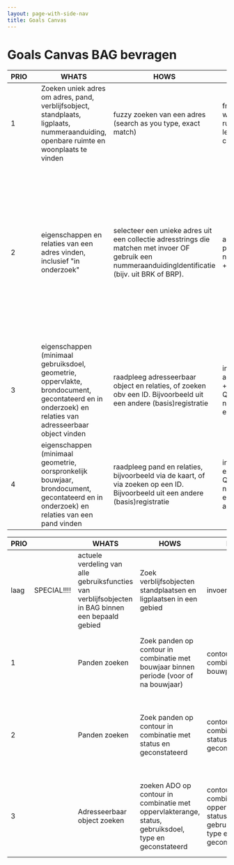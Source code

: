 ```yaml
---
layout: page-with-side-nav
title: Goals Canvas
---
```

# Goals Canvas BAG bevragen

| PRIO | | WHATS | HOWS | INPUT | OUTPUT | GOALS  | STORIES |
|------|-|-------|------|-------|--------|--------|---------|
| 1    | | Zoeken  uniek adres om adres, pand, verblijfsobject, standplaats, ligplaats, nummeraanduiding, openbare ruimte en woonplaats te vinden | fuzzy zoeken van een adres (search as you type, exact match) | free query op postcode, woonplaats, openbare ruimtenaam, huisnummer-letter-toevoeging, contour, coordinaat | verzameling adressen (adresstrings) | collectie adresstrings tonen zodat er 1 door client kan worden geselecteerd | [4](https://github.com/VNG-Realisatie/Haal-Centraal-BAG-bevragen/issues/4){:target="_blank"} |
| 2    | | eigenschappen en relaties van een adres vinden, inclusief "in onderzoek" | selecteer een unieke adres uit een collectie adresstrings die matchen met invoer OF gebruik een nummeraanduidingIdentificatie (bijv. uit BRK of BRP). | adresstring + expand parameter(optioneel) OF nummeraanduidingIdentificatie + expandparameter (optioneel) | adres: verkorte openbare ruimtenaam, huisnr, huisl, huisnr.toevoeging, postcode, woonplaats (+embedded openbare ruimte, nummeraanduiding, woonplaats), geconstateerd, optionele boolean nevenadres en "in onderzoek" + relaties van het adres met de resources adresseerbaarObject en pand. | raadplegen 1. eigenschappen van adres met bijbehorende identificatie/links naar nummeraanduiding, openbare ruimte en woonplaats + 2. identificatie/links van gerelateerd verblijfsobject, standplaats, ligplaats en pand(en), om deze evt. te kunnen raadplegen. | [32](https://github.com/VNG-Realisatie/Haal-Centraal-BAG-bevragen/issues/32){:target="_blank"}, [15](https://github.com/VNG-Realisatie/Haal-Centraal-BAG-bevragen/issues/15){:target="_blank"}, [16](https://github.com/VNG-Realisatie/Haal-Centraal-BAG-bevragen/issues/16){:target="_blank"}, [17](https://github.com/VNG-Realisatie/Haal-Centraal-BAG-bevragen/issues/17){:target="_blank"}, [18](https://github.com/VNG-Realisatie/Haal-Centraal-BAG-bevragen/issues/18){:target="_blank"} |
| 3    | | eigenschappen  (minimaal gebruiksdoel, geometrie, oppervlakte, brondocument, gecontateerd en in onderzoek) en relaties van adresseerbaar object vinden | raadpleeg adresseerbaar object en relaties, of zoeken obv een ID. Bijvoorbeeld uit een andere (basis)registratie | invoeren adresseerbaarObjectIdentificatie + expandparameter (optioneel) Queryparameters: nummeraanduidingIdentificatie en pandIdentificatie | adresseerbaarObject met eigenschappen en relaties met adres (embedded) en Pand (embedded). | eigenschappen en relaties adresseerbaarObject raadplegen | [11](https://github.com/VNG-Realisatie/Haal-Centraal-BAG-bevragen/issues/11){:target="_blank"}, [8](https://github.com/VNG-Realisatie/Haal-Centraal-BAG-bevragen/issues/8){:target="_blank"}, [7](https://github.com/VNG-Realisatie/Haal-Centraal-BAG-bevragen/issues/7){:target="_blank"}, [6](https://github.com/VNG-Realisatie/Haal-Centraal-BAG-bevragen/issues/6){:target="_blank"}, [13](https://github.com/VNG-Realisatie/Haal-Centraal-BAG-bevragen/issues/13){:target="_blank"}, [9](https://github.com/VNG-Realisatie/Haal-Centraal-BAG-bevragen/issues/9){:target="_blank"}, [5](https://github.com/VNG-Realisatie/Haal-Centraal-BAG-bevragen/issues/5){:target="_blank"}, [2](https://github.com/VNG-Realisatie/Haal-Centraal-BAG-bevragen/issues/2){:target="_blank"}, [13](https://github.com/VNG-Realisatie/Haal-Centraal-BAG-bevragen/issues/13){:target="_blank"} |
| 4    | | eigenschappen (minimaal geometrie, oorspronkelijk bouwjaar, brondocument, gecontateerd en in onderzoek) en relaties van een pand vinden | raadpleeg pand en relaties, bijvoorbeeld via de kaart, of via zoeken op een ID. Bijvoorbeeld uit een andere (basis)registratie | invoeren pandIdentificatie + de expand parameter (optioneel). Queryparameters: nummeraanduidingIdentificatie en adresseerbaarObjectIdntificatie | eigenschappen van het pand en relaties met verblijfsobjecten (embedded) en adressen (embedded) | eigenschappen en relaties Pand raadplegen | [1](https://github.com/VNG-Realisatie/Haal-Centraal-BAG-bevragen/issues/1){:target="_blank"}, [2](https://github.com/VNG-Realisatie/Haal-Centraal-BAG-bevragen/issues/2){:target="_blank"}, [3](https://github.com/VNG-Realisatie/Haal-Centraal-BAG-bevragen/issues/3){:target="_blank"}, [10](https://github.com/VNG-Realisatie/Haal-Centraal-BAG-bevragen/issues/10){:target="_blank"}, [13](https://github.com/VNG-Realisatie/Haal-Centraal-BAG-bevragen/issues/13){:target="_blank"}, [14](https://github.com/VNG-Realisatie/Haal-Centraal-BAG-bevragen/issues/14){:target="_blank"}, [4](https://github.com/VNG-Realisatie/Haal-Centraal-BAG-bevragen/issues/4){:target="_blank"} |

| PRIO | | WHATS | HOWS | INPUT | OUTPUT | GOALS  | STORIES |
|------|-|-------|------|-------|--------|--------|---------|
| laag | SPECIAL!!!! | actuele verdeling  van alle gebruiksfuncties van verblijfsobjecten in BAG binnen een bepaald gebied | Zoek verblijfsobjecten standplaatsen en ligplaatsen in een gebied | invoeren contour | verdeling van actuele gebruiksdoelen in percentages (samen 100%) | actuele uitnutting gebruiksdoelen en beschikbare vrije ruimte binnen bestemmingsplan bepalen | [7](https://github.com/VNG-Realisatie/Haal-Centraal-BAG-bevragen/issues/7){:target="_blank"} |
| 1    | | Panden zoeken | Zoek panden op contour in combinatie met bouwjaar binnen periode (voor of na bouwjaar) | contour in combinatie met bouwperiode | panden | panden vinden van voor of na een bepaald bouwjaar of binnen een periode  tbv energietransitie | [306](https://github.com/VNG-Realisatie/Haal-Centraal-BAG-bevragen/issues/306){:target="_blank"} |
| 2    | | Panden zoeken | Zoek panden op contour in combinatie met status en geconstateerd | contour in combinatie met status en geconstateerd | panden | panden vinden in een bepaald gebied met gecontateerd tbv handhaving stedelijke ontwikkelingen en belastingzaken | [331](https://github.com/VNG-Realisatie/Haal-Centraal-BAG-bevragen/issues/331){:target="_blank"}, [333](https://github.com/VNG-Realisatie/Haal-Centraal-BAG-bevragen/issues/333){:target="_blank"} |
| 3    | | Adresseerbaar object zoeken | zoeken ADO op contour in combinatie met oppervlakterange, status, gebruiksdoel, type en geconstateerd | contour in combinatie met oppervlakterange, status, gebruiksdoel, type en gecontateerd | Adresseerbaar objecten | ADO's vinden in een bepaald gebied met gecontateerd tbv handhaving stedelijke ontwikkelingen en belastingzaken | [19](https://github.com/VNG-Realisatie/Haal-Centraal-BAG-bevragen/issues/19){:target="_blank"}, [331](https://github.com/VNG-Realisatie/Haal-Centraal-BAG-bevragen/issues/331){:target="_blank"}, [332](https://github.com/VNG-Realisatie/Haal-Centraal-BAG-bevragen/issues/332){:target="_blank"}, [334](https://github.com/VNG-Realisatie/Haal-Centraal-BAG-bevragen/issues/334){:target="_blank"} |
